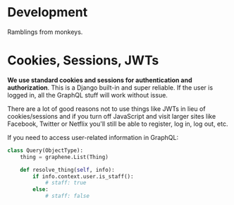 # Development

Ramblings from monkeys.


# Cookies, Sessions, JWTs

**We use standard cookies and sessions for authentication and authorization**. This is a Django built-in and super reliable. If the user is logged in, all the GraphQL stuff will work without issue.

There are a lot of good reasons not to use things like JWTs in lieu of cookies/sessions and if you turn off JavaScript and visit larger sites like Facebook, Twitter or Netflix you'll still be able to register, log in, log out, etc.

If you need to access user-related information in GraphQL:

```python
class Query(ObjectType):
    thing = graphene.List(Thing)

    def resolve_thing(self, info):
        if info.context.user.is_staff():
            # staff: true
        else:
            # staff: false
```

